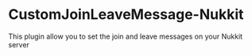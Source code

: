 # CustomJoinLeaveMessage-Nukkit
This plugin allow you to set the join and leave messages on your Nukkit server
